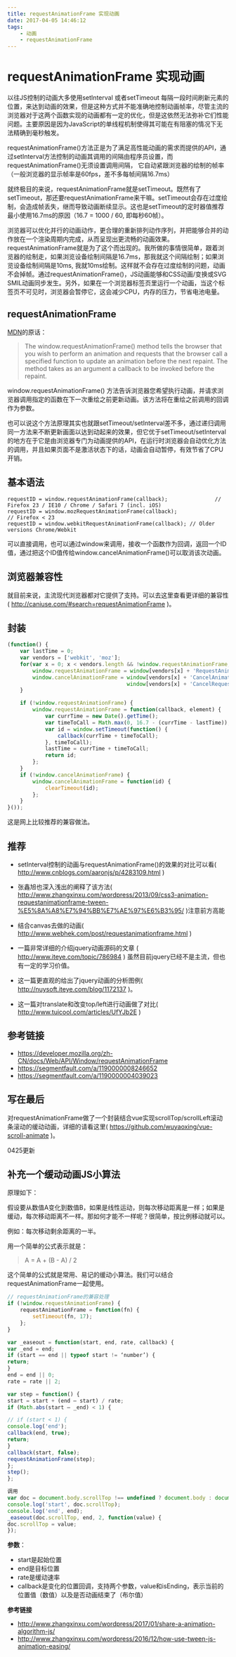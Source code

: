```yaml
---
title: requestAnimationFrame 实现动画
date: 2017-04-05 14:46:12
tags:
    - 动画
    - requestAnimationFrame
---
```


# requestAnimationFrame 实现动画

以往JS控制的动画大多使用setInterval 或者setTimeout 每隔一段时间刷新元素的位置，来达到动画的效果，但是这种方式并不能准确地控制动画帧率，尽管主流的浏览器对于这两个函数实现的动画都有一定的优化，但是这依然无法弥补它们性能问题。主要原因是因为JavaScript的单线程机制使得其可能在有阻塞的情况下无法精确到毫秒触发。

requestAnimationFrame()方法正是为了满足高性能动画的需求而提供的API，通过setInterval方法控制的动画其调用的间隔由程序员设置，而requestAnimationFrame()无须设置调用间隔， 它自动紧跟浏览器的绘制的帧率（一般浏览器的显示帧率是60fps，差不多每帧间隔16.7ms）

就终极目的来说，requestAnimationFrame就是setTimeout。既然有了setTimeout，那还要requestAnimationFrame来干嘛。setTimeout会存在过度绘制，会造成帧丢失，继而导致动画断续显示。这也是setTimeout的定时器值推荐最小使用16.7ms的原因（16.7 = 1000 / 60, 即每秒60帧）。

浏览器可以优化并行的动画动作，更合理的重新排列动作序列，并把能够合并的动作放在一个渲染周期内完成，从而呈现出更流畅的动画效果。requestAnimationFrame就是为了这个而出现的。我所做的事情很简单，跟着浏览器的绘制走，如果浏览设备绘制间隔是16.7ms，那我就这个间隔绘制；如果浏览设备绘制间隔是10ms, 我就10ms绘制。这样就不会存在过度绘制的问题，动画不会掉帧。通过requestAnimationFrame()，JS动画能够和CSS动画/变换或SVG SMIL动画同步发生。另外，如果在一个浏览器标签页里运行一个动画，当这个标签页不可见时，浏览器会暂停它，这会减少CPU，内存的压力，节省电池电量。


## requestAnimationFrame

[MDN](https://developer.mozilla.org/en-US/docs/Web/API/window/requestAnimationFrame)的原话：

> The window.requestAnimationFrame() method tells the browser that you wish to perform an animation and requests that the browser call a specified function to update an animation before the next repaint. The method takes as an argument a callback to be invoked before the repaint.

window.requestAnimationFrame() 方法告诉浏览器您希望执行动画，并请求浏览器调用指定的函数在下一次重绘之前更新动画。该方法将在重绘之前调用的回调作为参数。

也可以说这个方法原理其实也就跟setTimeout/setInterval差不多，通过递归调用同一方法来不断更新画面以达到动起来的效果，但它优于setTimeout/setInterval的地方在于它是由浏览器专门为动画提供的API，在运行时浏览器会自动优化方法的调用，并且如果页面不是激活状态下的话，动画会自动暂停，有效节省了CPU开销。

## 基本语法

```
requestID = window.requestAnimationFrame(callback);               // Firefox 23 / IE10 / Chrome / Safari 7 (incl. iOS)
requestID = window.mozRequestAnimationFrame(callback);                // Firefox < 23
requestID = window.webkitRequestAnimationFrame(callback); // Older versions Chrome/Webkit
```

可以直接调用，也可以通过window来调用，接收一个函数作为回调，返回一个ID值，通过把这个ID值传给window.cancelAnimationFrame()可以取消该次动画。

## 浏览器兼容性

就目前来说，主流现代浏览器都对它提供了支持。可以去这里查看更详细的兼容性( http://caniuse.com/#search=requestAnimationFrame )。

## 封装

```js
(function() {
    var lastTime = 0;
    var vendors = ['webkit', 'moz'];
    for(var x = 0; x < vendors.length && !window.requestAnimationFrame; ++x) {
        window.requestAnimationFrame = window[vendors[x] + 'RequestAnimationFrame'];
        window.cancelAnimationFrame = window[vendors[x] + 'CancelAnimationFrame'] ||    // name has changed in Webkit
                                      window[vendors[x] + 'CancelRequestAnimationFrame'];
    }

    if (!window.requestAnimationFrame) {
        window.requestAnimationFrame = function(callback, element) {
            var currTime = new Date().getTime();
            var timeToCall = Math.max(0, 16.7 - (currTime - lastTime));
            var id = window.setTimeout(function() {
                callback(currTime + timeToCall);
            }, timeToCall);
            lastTime = currTime + timeToCall;
            return id;
        };
    }
    if (!window.cancelAnimationFrame) {
        window.cancelAnimationFrame = function(id) {
            clearTimeout(id);
        };
    }
}());

```
这是网上比较推荐的兼容做法。


## 推荐

- setInterval控制的动画与requestAnimationFrame()的效果的对比可以看(  http://www.cnblogs.com/aaronjs/p/4283109.html )

- 张鑫旭也深入浅出的阐释了该方法( http://www.zhangxinxu.com/wordpress/2013/09/css3-animation-requestanimationframe-tween-%E5%8A%A8%E7%94%BB%E7%AE%97%E6%B3%95/ )注意前方高能

- 结合canvas去做的动画( http://www.webhek.com/post/requestanimationframe.html )

- 一篇非常详细的介绍jquery动画源码的文章 ( http://www.iteye.com/topic/786984 ) 虽然目前jquery已经不是主流，但也有一定的学习价值。

- 这一篇更直观的给出了jquery动画的分析图例( http://nuysoft.iteye.com/blog/1172137 )。

- 这一篇对translate和改变top/left进行动画做了对比( http://www.tuicool.com/articles/UfYJb2E )


## 参考链接

- https://developer.mozilla.org/zh-CN/docs/Web/API/Window/requestAnimationFrame
- https://segmentfault.com/a/1190000008246652
- https://segmentfault.com/a/1190000004039023

## 写在最后

对requestAnimationFrame做了一个封装结合vue实现scrollTop/scrollLeft滚动条滚动的缓动动画，详细的请看这里( https://github.com/wuyaoxing/vue-scroll-animate )。

0425更新
## 补充一个缓动动画JS小算法

原理如下：

假设要从数值A变化到数值B，如果是线性运动，则每次移动距离是一样；如果是缓动，每次移动距离不一样。那如何才能不一样呢？很简单，按比例移动就可以。

例如：每次移动剩余距离的一半。

用一个简单的公式表示就是：

> A = A + (B - A) / 2

这个简单的公式就是常用、易记的缓动小算法。我们可以结合requestAnimationFrame一起使用。

```js
// requestAnimationFrame的兼容处理
if (!window.requestAnimationFrame) {
    requestAnimationFrame = function(fn) {
        setTimeout(fn, 17);
    };
}

var _easeout = function(start, end, rate, callback) {
var _end = end;
if (start == end || typeof start != ‘number’) {
return;
}
end = end || 0;
rate = rate || 2;

var step = function() {
start = start + (end – start) / rate;
if (Math.abs(start – _end) < 1) {

// if (start < 1) {
console.log('end');
callback(end, true);
return;
}
callback(start, false);
requestAnimationFrame(step);
};
step();
};

调用
var doc = document.body.scrollTop !== undefined ? document.body : document.documentElement;
console.log('start', doc.scrollTop);
console.log('end', end);
_easeout(doc.scrollTop, end, 2, function(value) {
doc.scrollTop = value;
});
```

**参数**：
- start是起始位置
- end是目标位置
- rate是缓动速率
- callback是变化的位置回调，支持两个参数，value和isEnding，表示当前的位置值（数值）以及是否动画结束了（布尔值）

**参考链接**
- http://www.zhangxinxu.com/wordpress/2017/01/share-a-animation-algorithm-js/
- http://www.zhangxinxu.com/wordpress/2016/12/how-use-tween-js-animation-easing/

